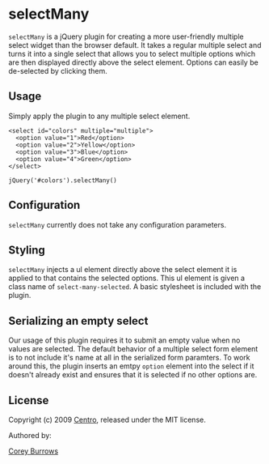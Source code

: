 # selectMany

`selectMany` is a jQuery plugin for creating a more user-friendly multiple select widget than the browser default.  It takes a regular multiple select and turns it into a single select that allows you to select multiple options which are then displayed directly above the select element.  Options can easily be de-selected by clicking them.

## Usage

Simply apply the plugin to any multiple select element.

    <select id="colors" multiple="multiple">
      <option value="1">Red</option>
      <option value="2">Yellow</option>
      <option value="3">Blue</option>
      <option value="4">Green</option>
    </select>

    jQuery('#colors').selectMany()

## Configuration

`selectMany` currently does not take any configuration parameters.

## Styling

`selectMany` injects a ul element directly above the select element it is applied to that contains the selected options.  This ul element is given a class name of `select-many-selected`.  A basic stylesheet is included with the plugin.

## Serializing an empty select

Our usage of this plugin requires it to submit an empty value when no values are selected.  The default behavior of a multiple select form element is to not include it's name at all in the serialized form paramters.  To work around this, the plugin inserts an emtpy `option` element into the select if it doesn't already exist and ensures that it is selected if no other options are.

## License

Copyright (c) 2009 [Centro](www.centro.net), released under the MIT license.

Authored by:

[Corey Burrows](mailto:corey.burrows@gmail.com)


